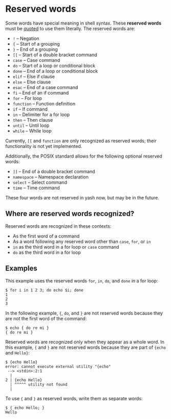 # Reserved words

Some words have special meaning in shell syntax. These **reserved words** must be [quoted](quoting.md) to use them literally. The reserved words are:

- `!` – Negation
- `{` – Start of a grouping
- `}` – End of a grouping
- `[[` – Start of a double bracket command
- `case` – Case command
- `do` – Start of a loop or conditional block
- `done` – End of a loop or conditional block
- `elif` – Else if clause
- `else` – Else clause
- `esac` – End of a case command
- `fi` – End of an if command
- `for` – For loop
- `function` – Function definition
- `if` – If command
- `in` – Delimiter for a for loop
- `then` – Then clause
- `until` – Until loop
- `while` – While loop

Currently, `[[` and `function` are only recognized as reserved words; their functionality is not yet implemented.

Additionally, the POSIX standard allows for the following optional reserved words:

- `]]` – End of a double bracket command
- `namespace` – Namespace declaration
- `select` – Select command
- `time` – Time command

These four words are not reserved in yash now, but may be in the future.

## Where are reserved words recognized?

Reserved words are recognized in these contexts:

- As the first word of a command
- As a word following any reserved word other than `case`, `for`, or `in`
- `in` as the third word in a for loop or `case` command
- `do` as the third word in a for loop

## Examples

This example uses the reserved words `for`, `in`, `do`, and `done` in a for loop:

```shell
$ for i in 1 2 3; do echo $i; done
1
2
3
```

In the following example, `{`, `do`, and `}` are not reserved words because they are not the first word of the command:

```shell
$ echo { do re mi }
{ do re mi }
```

Reserved words are recognized only when they appear as a whole word. In this example, `{` and `}` are not reserved words because they are part of `{echo` and `Hello}`:

```shell
$ {echo Hello}
error: cannot execute external utility "{echo"
 --> <stdin>:2:1
  |
2 | {echo Hello}
  | ^^^^^ utility not found
  |
```

To use `{` and `}` as reserved words, write them as separate words:

```shell
$ { echo Hello; }
Hello
```
